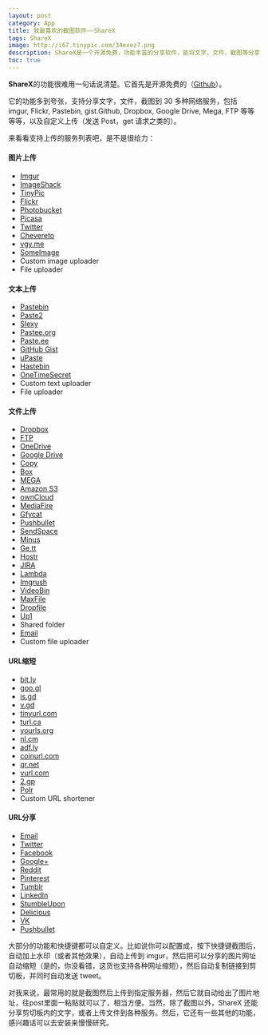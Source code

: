 ```yaml
---
layout: post
category: App
title: 我最喜欢的截图软件——ShareX
tags: ShareX
image: http://i67.tinypic.com/34exez7.png
description: ShareX是一个开源免费，功能丰富的分享软件，能将文字、文件、截图等分享到各种网络服务中。它的功能多到夸张，支持分享文字，文件，截图到 30 多种网络服务，包括 imgur, Flickr, Pastebin, gist.Github, Dropbox, Google Drive, Mega, FTP 等等等等，以及自定义上传（发送 Post，get 请求之类的）。
toc: true
---
```


**ShareX**的功能很难用一句话说清楚。它首先是开源免费的（[Github](https://github.com/ShareX/ShareX)）。

它的功能多到夸张，支持分享文字，文件，截图到 30 多种网络服务，包括 imgur, Flickr, Pastebin, gist.Github, Dropbox, Google Drive, Mega, FTP 等等等等，以及自定义上传（发送 Post，get 请求之类的）。

来看看支持上传的服务列表吧，是不是很给力：

#### 图片上传

* [Imgur](http://imgur.com)
* [ImageShack](https://imageshack.us)
* [TinyPic](http://tinypic.com)
* [Flickr](https://www.flickr.com)
* [Photobucket](http://photobucket.com)
* [Picasa](https://picasaweb.google.com)
* [Twitter](https://twitter.com)
* [Chevereto](https://chevereto.com)
* [vgy.me](http://vgy.me)
* [SomeImage](https://someimage.com)
* Custom image uploader
* File uploader

#### 文本上传

* [Pastebin](http://pastebin.com)
* [Paste2](http://paste2.org)
* [Slexy](http://slexy.org)
* [Pastee.org](https://pastee.org)
* [Paste.ee](https://paste.ee)
* [GitHub Gist](https://gist.github.com)
* [uPaste](http://upaste.me)
* [Hastebin](http://hastebin.com)
* [OneTimeSecret](https://onetimesecret.com)
* Custom text uploader
* File uploader

#### 文件上传

* [Dropbox](https://www.dropbox.com)
* [FTP](https://en.wikipedia.org/wiki/File_Transfer_Protocol)
* [OneDrive](https://onedrive.live.com)
* [Google Drive](https://drive.google.com)
* [Copy](https://www.copy.com)
* [Box](https://www.box.com)
* [MEGA](https://mega.co.nz)
* [Amazon S3](http://aws.amazon.com/s3/)
* [ownCloud](https://owncloud.org)
* [MediaFire](https://www.mediafire.com)
* [Gfycat](http://gfycat.com)
* [Pushbullet](https://www.pushbullet.com)
* [SendSpace](https://www.sendspace.com)
* [Minus](http://minus.com)
* [Ge.tt](http://ge.tt)
* [Hostr](https://hostr.co)
* [JIRA](https://www.atlassian.com/software/jira)
* [Lambda](http://lambda.sx)
* [Imgrush](https://imgrush.com)
* [VideoBin](http://videobin.org)
* [MaxFile](https://maxfile.ro)
* [Dropfile](https://dropfile.to)
* [Up1](https://up1.ca)
* Shared folder
* [Email](https://en.wikipedia.org/wiki/Email)
* Custom file uploader

#### URL缩短

* [bit.ly](https://bitly.com)
* [goo.gl](https://goo.gl)
* [is.gd](https://is.gd)
* [v.gd](https://v.gd)
* [tinyurl.com](http://tinyurl.com)
* [turl.ca](http://turl.ca)
* [yourls.org](http://yourls.org)
* [nl.cm](http://nl.cm)
* [adf.ly](https://adf.ly)
* [coinurl.com](https://coinurl.com)
* [qr.net](http://qr.net)
* [vurl.com](http://vurl.com)
* [2.gp](http://2.gp)
* [Polr](https://github.com/Cydrobolt/polr)
* Custom URL shortener

#### URL分享

* [Email](https://en.wikipedia.org/wiki/Email)
* [Twitter](https://twitter.com)
* [Facebook](https://www.facebook.com)
* [Google+](https://plus.google.com)
* [Reddit](http://www.reddit.com)
* [Pinterest](https://www.pinterest.com)
* [Tumblr](https://www.tumblr.com)
* [LinkedIn](https://www.linkedin.com)
* [StumbleUpon](https://www.stumbleupon.com)
* [Delicious](https://delicious.com)
* [VK](https://vk.com)
* [Pushbullet](https://www.pushbullet.com)

大部分的功能和快捷键都可以自定义。比如说你可以配置成，按下快捷键截图后，自动加上水印（或者其他效果），自动上传到 imgur，然后把可以分享的图片网址自动缩短（是的，你没看错，这货也支持各种网址缩短），然后自动复制链接到剪切板，并同时自动发送 tweet。

对我来说，最常用的就是截图然后上传到指定服务器，然后它就自动给出了图片地址，往post里面一粘贴就可以了，相当方便。当然，除了截图以外，ShareX 还能分享剪切板内的文字，或者上传文件到各种服务。然后，它还有一些其他的功能，感兴趣话可以去安装来慢慢研究。
